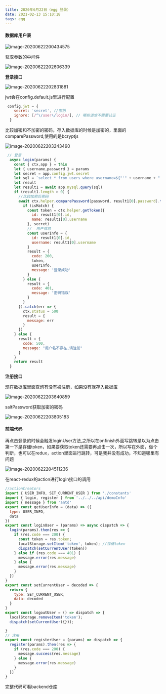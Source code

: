 ```yaml
---
title: 2020年6月22日（egg 登录）
date: 2021-02-13 15:10:18
tags: egg
---
```


#### 数据库用户表

![image-20200622200434575](image-20200622200434575.png)

获取参数的中间件

![image-20200622202606339](image-20200622202606339.png)

**登录接口**

![image-20200622202831881](image-20200622202831881.png)

jwt会在config.default.js里进行配置

```js
 config.jwt = {
    secret: 'secret', //密钥
    ignore: [/^\/user\/login/], // 哪些请求不需要认证
  }
```

比较加密和不加密的密码，存入数据库的时候是加密的，里面的comparePassword,使用的是bcryptjs

![image-20200622203243490](image-20200622203243490.png)

```js
 // 登录
  async login(params) {
    const { ctx,app } = this
    let { username,password } = params
    let secret = app.config.jwt.secret
    let sql = `select * from users where username=${"'" + username + "'"}`
    let result
    let result1 = await app.mysql.query(sql)
    if (result1.length > 0) {
      //比较加密后密码
      await ctx.helper.comparePassword(password, result1[0].password).then((isMatch) => {
        if (isMatch) {
          const token = ctx.helper.getToken({
            id: result1[0].id,
            name: result1[0].username
          }, secret)
          //  用户信息
          const userInfo = {
            id: result1[0].id,
            username: result1[0].username
          }
          result = {
            code: 200,
            token,
            userInfo,
            message: '登录成功'
          }
        } else {
          result = {
            code: 401,
            message: '密码错误'
          }
        }
      }).catch(err => {
        ctx.status = 500
        result = {
          message: err
        }
      })
    } else {
      result = {
        code: 500,
        message: "用户名不存在,请注册"
      }
    }
    return result
  }
```

**注册接口**

现在数据库里面查询有没有被注册，如果没有就存入数据库

![image-20200622203640859](image-20200622203640859.png)

saltPassword获取加密的密码

![image-20200622203805183](image-20200622203805183.png)

#### 前端代码

再点击登录的时候会触发loginUser方法,之所以在onfinish外面写跳转是以为点击第一下是存储token，如果要获取token还需要再点击一次，所以写在外面，做个判断，也可以在redux，action里面进行跳转，可是我并没有成功，不知道哪里有问题

![image-20200622204511236](image-20200622204511236.png)

在react-redux的action进行login接口的调用

```js
//actionCreators
import { USER_INFO, SET_CURRENT_USER } from './constants'
import { login, register } from '../../../api/demoInfo'
import { message } from 'antd'
export const getUserInfo = (data) => ({
  type: USER_INFO,
  data
})
export const loginUser = (params) => async dispatch => {
  login(params).then(res => {
    if (res.code === 200) {
      const token = res.token;
      localStorage.setItem('token', token); //存储token
      dispatch(setCurrentUser(token))
    } else if (res.code === 401) {
      message.error(res.message)
    } else {
      message.error(res.message)
    }
  })
}
export const setCurrentUser = decoded => {
  return {
    type: SET_CURRENT_USER,
    data: decoded
  }
}
export const logoutUser = () => dispatch => {
  localStorage.removeItem('token');
  dispatch(setCurrentUser({}));

}
// 注册
export const registerUser = (params) => dispatch => {
  register(params).then(res => {
    if (res.code === 200) {
      message.success(res.message)
    } else {
      message.error(res.message)
    }
  })
}
```
完整代码可看backend仓库





